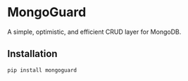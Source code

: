 # MongoGuard

A simple, optimistic, and efficient CRUD layer for MongoDB.

## Installation
```bash
pip install mongoguard
